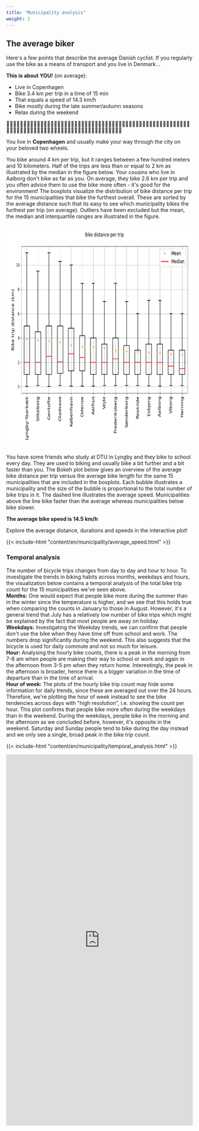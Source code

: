 ```yaml
---
title: "Municipality analysis"
weight: 2
---
```


## The average biker

Here's a few points that describe the average Danish cyclist. If you regularly use the bike as a means of transport and you live in Denmark...

**This is about YOU!** (on average):
- Live in Copenhagen
- Bike 3.4 km per trip in a time of 15 min
- That equals a speed of 14.3 km/h
- Bike mostly during the late summer/autumn seasons
- Relax during the weekend

🚴‍♂️🚴‍♂️🚴‍♂️🚴‍♂️🚴‍♂️🚴‍♂️🚴‍♂️🚴‍♂️🚴‍♂️🚴‍♂️🚴‍♂️🚴‍♂️🚴‍♂️🚴‍♂️🚴‍♂️🚴‍♂️🚴‍🚴‍♂️🚴‍♂️🚴‍♂️🚴‍♂️🚴‍♂️🚴‍♂️🚴‍♂️🚴🚴‍♂️🚴‍♂️🚴‍♂️🚴‍♂️🚴‍♂️🚴‍♂️🚴‍♂️🚴‍♂️🚴‍♂️🚴‍♂️🚴‍♂️🚴‍♂️🚴‍♂️🚴‍♂️🚴‍♂️🚴‍♂️🚴‍♂️🚴‍♂️🚴‍♂️🚴‍♂️

You live in **Copenhagen** and usually make your way through the city on your beloved two wheels.

You bike around 4 km per trip, but it ranges between a few hundred meters and 10 kilometers. Half of the trips are less than or equal to 2 km as illustrated by the median in the figure below. Your cousins who live in Aalborg don't bike as far as you. On average, they bike 2.6 km per trip and you often advice them to use the bike more often - it's good for the environment! The boxplots visualize the distribution of bike distance per trip for the 15 municipalities that bike the furthest overall. These are sorted by the average distance such that its easy to see which municipality bikes the furthest per trip (on average). Outliers have been excluded but the mean, the median and interquartile ranges are illustrated in the figure. 

<img src="Top_15_bike_municipalities.png" width=800 height=600 />

You have some friends who study at DTU in Lyngby and they bike to school every day. They are used to biking and usually bike a bit further and a bit faster than you. The Bokeh plot below gives an overview of the average bike distance per trip versus the average bike length for the same 15 municipalities that are included in the boxplots. Each bubble illustrates a municipality and the size of the bubble is proportional to the total number of bike trips in it. The dashed line illustrates the average speed. Municipalities above the line bike faster than the average whereas municipalities below bike slower.

**The average bike speed is 14.5 km/h**

Explore the average distance, durations and speeds in the interactive plot!

{{< include-html "content/en/municipality/average_speed.html" >}}

### Temporal analysis

The number of bicycle trips changes from day to day and hour to hour. To investigate the trends in biking habits across months, weekdays and hours, the visualization below contains a temporal analysis of the total bike trip count for the 15 municipalities we've seen above.<br/>
**Months:** One would expect that people bike more during the summer than in the winter since the temperature is higher, and we see that this holds true when comparing the counts in January to those in August. However, it's a general trend that July has a relatively low number of bike trips which might be explained by the fact that most people are away on holiday.<br/>
**Weekdays:** Investigating the Weekday trends, we can confirm that people don't use the bike when they have time off from school and work. The numbers drop significantly during the weekend. This also suggests that the bicycle is used for daily commute and not so much for leisure.<br/>
**Hour:** Analysing the hourly bike counts, there is a peak in the morning from 7-8 am when people are making their way to school or work and again in the afternoon from 3-5 pm when they return home. Interestingly, the peak in the afternoon is broader, hence there is a bigger variation in the time of departure than in the time of arrival.<br/>
**Hour of week:** The plots of the hourly bike trip count may hide some information for daily trends, since these are averaged out over the 24 hours. Therefore, we're plotting the hour of week instead to see the bike tendencies across days with "high resolution", i.e. showing the count per hour. This plot confirms that people bike more often during the weekdays than in the weekend. During the weekdays, people bike in the morning and the afternoon as we concluded before, however, it's opposite in the weekend. Saturday and Sunday people tend to bike during the day instead and we only see a single, broad peak in the bike trip count.

{{< include-html "content/en/municipality/temporal_analysis.html" >}}

<iframe src="https://AndreasPiper.github.io/municipality/temporal_analysis.html"
	sandbox="allow-same-origin allow-scripts"
	width="100%"
	height="1000"
	scrolling="yes"
	seamless="seamless"
	frameborder="0">
</iframe>
